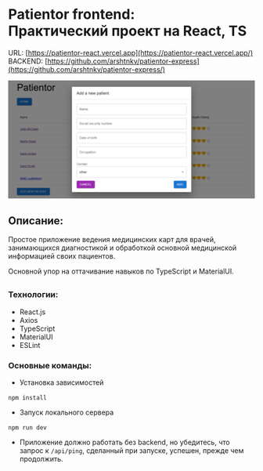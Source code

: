 # Patientor frontend:<br> Практический проект на React, TS

URL: [https://patientor-react.vercel.app](https://patientor-react.vercel.app/)
<br>
BACKEND: [https://github.com/arshtnkv/patientor-express](https://github.com/arshtnkv/patientor-express/)

![Cover Image](public/patientor-cover.png)

## Описание:

Простое приложение ведения медицинских карт для врачей, занимающихся диагностикой и обработкой основной медицинской информацией своих пациентов.

Основной упор на оттачивание навыков по TypeScript и MaterialUI.

##

### Технологии:

- React.js
- Axios
- TypeScript
- MaterialUI
- ESLint

### Основные команды:

- Установка зависимостей

```
npm install
```

- Запуск локального сервера

```
npm run dev
```

- Приложение должно работать без backend, но убедитесь, что запрос к `/api/ping`, сделанный при запуске, успешен, прежде чем продолжить.
